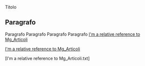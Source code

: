 Titolo
## Paragrafo
Paragrafo
Paragrafo
Paragrafo Paragrafo
[I'm a relative reference to Mg_Articoli](./Mg_Articoli.md)

[I'm a relative reference to Mg_Articoli](./Mg_Articoli)

[I'm a relative reference to Mg_Articoli.txt]

